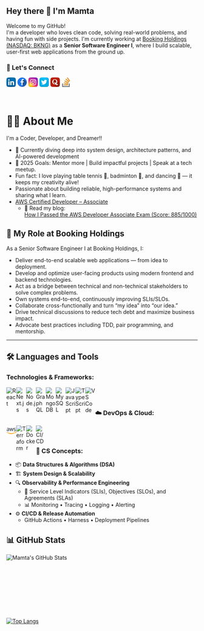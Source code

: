 ## Hey there 👋 I'm Mamta

Welcome to my GitHub!  
I'm a developer who loves clean code, solving real-world problems, and having fun with side projects. I'm currently working at [Booking Holdings (NASDAQ: BKNG)](https://www.bookingholdings.com/) as a **Senior Software Engineer I**, where I build scalable, user-first web applications from the ground up.


### 🔗 Let's Connect

[![LinkedIn](images/social/linkedin.png)](https://www.linkedin.com/in/mamta-kumari-01b1779b/)
[![Facebook](images/social/facebook.png)](https://m.facebook.com/mamta925)
[![Instagram](images/social/instagram.png)](https://www.instagram.com/mamta_rajput_08/)
[![Twitter](images/social/twitter.png)](https://twitter.com/mamta_rathore_)
[![Quora](images/social/quora.png)](https://www.quora.com/profile/Mamta-Rathore-11)
[![StackOverflow](images/social/stackoverflow.png)](https://stackoverflow.com/users/7561566/mamta)

<br />

# 👩‍💻 About Me
I'm a Coder, Developer, and Dreamer!!

- 🌱 Currently diving deep into system design, architecture patterns, and AI-powered development
- 🎯 2025 Goals: Mentor more  | Build impactful projects | Speak at a tech meetup.
- Fun fact: I love playing table tennis 🏓, badminton 🏸, and dancing 💃 — it keeps my creativity alive!
- Passionate about building reliable, high-performance systems and sharing what I learn.
- [AWS Certified Developer – Associate](https://www.credly.com/badges/6f46c91f-9d5e-40d4-8f62-e9b2e98eb2b3) 
   -  📝 Read my blog:  
    [How I Passed the AWS Developer Associate Exam (Score: 885/1000)](https://medium.com/@mamtarathore/how-i-passed-the-aws-certified-developer-associate-exam-with-a-score-of-885-1000-59d2edbfc3bf)


## 💼 My Role at Booking Holdings

As a Senior Software Engineer I at Booking Holdings, I:

- Deliver end-to-end scalable web applications — from idea to deployment.
- Develop and optimize user-facing products using modern frontend and backend technologies.
- Act as a bridge between technical and non-technical stakeholders to solve complex problems.
- Own systems end-to-end, continuously improving SLIs/SLOs.
- Collaborate cross-functionally and turn “my idea” into “our idea.”
- Drive technical discussions to reduce tech debt and maximize business impact.
- Advocate best practices including TDD, pair programming, and mentorship.

---
## 🛠️ Languages and Tools

### Technologies & Frameworks:
<img align="left" alt="React" width="26px" src="https://cdn.jsdelivr.net/gh/devicons/devicon/icons/react/react-original.svg" />
<img align="left" alt="Next.js" width="26px" src="https://cdn.jsdelivr.net/gh/devicons/devicon/icons/nextjs/nextjs-original.svg" />
<img align="left" alt="Node.js" width="26px" src="https://cdn.jsdelivr.net/gh/devicons/devicon/icons/nodejs/nodejs-original.svg" />
<img align="left" alt="GraphQL" width="26px" src="https://cdn.jsdelivr.net/gh/devicons/devicon/icons/graphql/graphql-plain-wordmark.svg" />
<img align="left" alt="MongoDB" width="26px" src="https://cdn.jsdelivr.net/gh/devicons/devicon/icons/mongodb/mongodb-original.svg" />
<img align="left" alt="MySQL" width="26px" src="https://cdn.jsdelivr.net/gh/devicons/devicon/icons/mysql/mysql-original.svg" />
<img align="left" alt="JavaScript" width="26px" src="https://cdn.jsdelivr.net/gh/devicons/devicon/icons/javascript/javascript-original.svg" />
<img align="left" alt="TypeScript" width="26px" src="https://cdn.jsdelivr.net/gh/devicons/devicon/icons/typescript/typescript-original.svg" />
<img align="left" alt="VS Code" width="26px" src="https://cdn.jsdelivr.net/gh/devicons/devicon/icons/vscode/vscode-original.svg" />

<br /><br />

### ☁️ DevOps & Cloud:
<img align="left" alt="AWS" width="26px" src="images/social/aws.svg" />
<img align="left" alt="Terraform" width="26px" src="https://cdn.jsdelivr.net/gh/devicons/devicon/icons/terraform/terraform-original.svg" />
<img align="left" alt="Docker" width="26px" src="https://cdn.jsdelivr.net/gh/devicons/devicon/icons/docker/docker-original.svg" />
<img align="left" alt="CI/CD" width="26px" src="https://cdn.jsdelivr.net/gh/devicons/devicon/icons/github/github-original.svg" />

<br /><br />

### 🧠 CS Concepts:
- 📦 **Data Structures & Algorithms (DSA)**  
- 🏗️ **System Design & Scalability**  
- 🔍 **Observability & Performance Engineering**
  - 🎯 Service Level Indicators (SLIs), Objectives (SLOs), and Agreements (SLAs)
  - 📊 Monitoring • Tracing • Logging • Alerting  
- ⚙️ **CI/CD & Release Automation**
  - GitHub Actions • Harness • Deployment Pipelines  


## 📊 GitHub Stats

<img align="left" alt="Mamta's GitHub Stats" src="https://github-readme-stats.vercel.app/api?username=mamta925&show_icons=true&hide_border=false&title_color=ff652f&icon_color=FFE400&bg_color=09131B&text_color=ffffff&border_color=0c1a25" />

<br /><br /><br /><br /><br /><br /><br /><br /><br />

[![Top Langs](https://github-readme-stats.vercel.app/api/top-langs/?username=mamta925&layout=compact&theme=dark)](https://github.com/mamta925)


